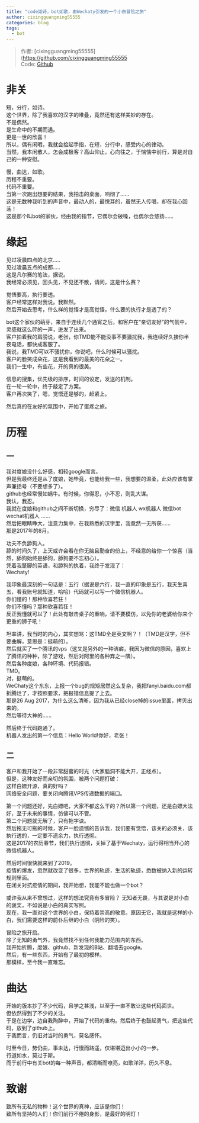 ```yaml
---
title: "code如诗，bot如歌，由Wechaty引发的一个小白冒险之旅"
author: cixingguangming55555
categories: blog
tags:
  - bot
---
```


> 作者: [cixingguangming55555](https://github.com/cixingguangming55555  
> Code: [Github](https://github.com/cixingguangming55555)

  # 非关
  短，分行，如诗。  
  这个世界，除了我喜欢的汉字的堆叠，竟然还有这样美妙的存在。  
  不是偶然。  
  是生命中的不期而遇。  
  更是一世的欣喜！  
  所以，偶有闲暇，我就会拾起手指，在短、分行中，感受内心的律动。  
  当然，我本闲散人，怎会成极客？高山仰止，心向往之，于惴惴中前行，算是对自己的一种安慰。  
  
  慢，曲达，如歌。  
  历程不重要。  
  代码不重要。  
  当第一次跑出想要的结果，我拍击的桌面，响彻了......  
  这是无数种我听到的声音中，最动人的，最悦耳的，虽然无人传唱，却在我心回荡！  
  这是那个叫bot的家伙，经由我的指节，它偶尔会破嗓，也偶尔会悠扬......  
  
  # 缘起
  见过凌晨四点的北京.....  
  见过凌晨五点的成都.....    
  这是凡尔赛的笔法，据说。  
  我经常必须见，回头见，不见还不散，请问，这是什么赛？   
  
  觉悟要高，执行要透。  
  客户经常这样对我说。我默然。  
  然后开始去思考，什么样的觉悟才是高觉悟，什么要的执行才是透了的？   
  
  bot这个家伙的萌芽，来自于连续几个通宵之后，和客户在“亲切友好”的气氛中，灵感就这么砰的一声，迸发了出来。  
  客户拍着我的肩膀说，老张，你TMD能不能没事不要骚扰我，我连续好久接你半夜电话，都快成客服了。  
  我说，我TMD可以不骚扰你，你说吧，什么时候可以骚扰。  
  客户的脸笑成朵花，这是我看到的最美的花朵之一。  
  我们一生中，有些花，开的真的很美。  
  
  信息的搜集，优先级的排序，时间的设定，发送的机制。  
  在一轮一轮中，终于敲定了方案。  
  客户再次笑了，嗯，觉悟还是够的，赶紧上。  
  
  然后真的在友好的氛围中，开始了蛋疼之旅。  

  # 历程
  ## 一
  我对度娘没什么好感，相较google而言。  
  但是我最终还是从了度娘，她毕竟，也能给我一些，我想要的温柔，此处应该有掌声兼括号（不要想多了）。   
  github也经常慢如蜗牛。有时候，你得忍，小不忍，则乱大谋。   
  我认，我忍。  
  我就在度娘和github之间不断切换，穷尽了：微信 机器人 wx机器人 微信bot wechat机器人 ......   
  然后把眼睛睁大，注意力集中，在我熟悉的汉字里，我竟然一无所获......  
  那是2017年的8月。  
  
  功夫不负舔狗人。  
  舔的时间久了，上天或许会看在你无脑且勤奋的份上，不经意的给你一个惊喜（当然，舔狗始终是舔狗，舔狗要不忘初心）。  
  凭着我蹩脚的英语，和舔狗的执着，我终于发现了：  
  Wechaty!  
  
  我印象最深刻的一句话是：五行（据说是六行，我一直的印象是五行，我天生喜五，看我账号就知道，哈哈）代码就可以写一个微信机器人。  
  你们懂的！那种欣喜若狂！   
  你们不懂吗？那种欣喜若狂！   
  反正我懂就可以了！此处有敲击桌子的重响，请不要模仿，以免你的老婆给你来个更重的狮子吼！   
  
  坦率讲，我当时的内心，其实想骂：这TMD全是英文啊？！（TMD是汉字，但不要曲解，意思是：挺萌的）。   
  然后就买了一个腾讯的vps（这又是另外的一种洁癖，我因为微信的原因，喜欢上了腾讯的种种，除了游戏，然后对阿里的各种弃之一隅）。  
  然后各种度娘，各种环境、代码报错。  
  TMD。  
  对，挺萌的。  
  WeChaty这个东东，上报一个bug的规矩居然这么复杂，我把fanyi.baidu.com都折腾烂了，才按照要求，把报错信息提了上去。  
  那是26 Aug 2017，为什么这么清晰，因为我从已经close掉的issue里面，拷贝出来的。   
  然后等待大神的......  
  
  然后终于代码跑通了。  
  机器人发出的第一个信息：Hello World!你好，老张！  
  
## 二
  客户和我开始了一段非常甜蜜的时光（大家脑洞不能大开，正经点）。    
  但是，这种友好而亲切的氛围，被两个问题打破：  
  这样白嫖开源，真的好吗？  
  网络安全问题，要关闭向腾讯VPS传递数据的端口。  
  
  第一个问题还好，先白嫖吧，大家不都这么干的？所以第一个问题，还是白嫖大法好，至于未来的事情，仿佛可以不管。    
  第二个问题就无解了，只有拖字诀。  
  然后拖无可拖的时候，客户一脸遗憾的告诉我，我们要有觉悟，该关的必须关，该执行透的，一定要不遗余力，执行透彻。  
  这是2017的农历春节，我们执行透彻，关掉了基于Wechaty，运行得相当开心的微信机器人。  
  
  然后时间很快就来到了2019。   
  疫情的爆发，忽然就改变了很多，世界的轨迹，生活的轨迹，悉数被纳入新的运转规则里面。  
  在闭关对抗疫情的期间，我开始想，我能不能也做一个bot？  
  
  或许我从来不曾想过，这样的想法究竟有多冒险？
  无知者无畏，与其说是对小白的褒奖，不如说是小白的真实写照。  
  现在，我一直对这个世界的小白，保持着崇高的敬意。原因无它，我就是这样的小白，我们需要这样的前仆后继的小白（阴险的笑）。  
  
  冒险之旅开启。  
  除了无知的勇气外，我竟然找不到任何我能力范围内的东西。  
  我开始折腾，度娘、github、新发现的B站、翻墙去google。  
  然后，有一些东西，开始有了最初的模样。   
  那模样，至今我一直难忘。  
  
  
  # 曲达  
  开始的版本抄了不少代码，且学之甚浅，以至于一直不敢让这些代码面世。  
  但依然得到了不少的关注。    
  于是在边学，边自我陶醉中，开始了代码的重构。然后终于也鼓起勇气，把这些代码，放到了github上。  
  于我而言，仍旧对当时的勇气，莫名感怀。  
  
  时至今日，势仍曲，事未达，行慢而路遥，仅堪堪迈出小小的一步。  
  行道如水，莫过于斯。  
  而于前行中有关bot的每一种声音，都清晰而嘹亮，如歌洋洋，历久不息。  
  
  
  # 致谢
 
  致所有无私的物种！这个世界的真神，应该是你们！  
  致所有坚持的人们！你们前行不倦的身影，是最好的明灯！


  
